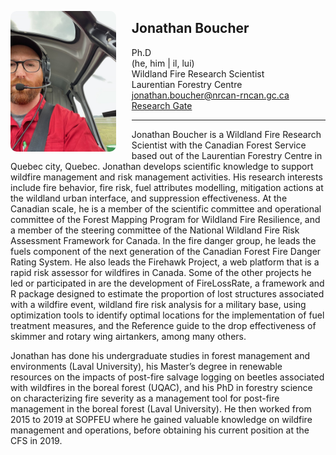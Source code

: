 
<img 
    style="height: 225px;
           border-radius: 10px;
           margin: auto;
           float: left;
           margin-right: 25px"
    src="../contact/jboucher.jpg" 
    alt="Jonathan Boucher">
</img>

## Jonathan Boucher
Ph.D  
(he, him | il, lui)  
Wildland Fire Research Scientist  
Laurentian Forestry Centre  
[jonathan.boucher@nrcan-rncan.gc.ca](mailto:jonathan.boucher@NRCan-RNCan.gc.ca)  
[Research Gate](https://www.researchgate.net/profile/Jonathan-Boucher-3)  

---

Jonathan Boucher is a Wildland Fire Research Scientist with the Canadian Forest Service based out of the Laurentian Forestry Centre in Quebec city, Quebec. Jonathan develops scientific knowledge to support wildfire management and risk management activities. His research interests include fire behavior, fire risk, fuel attributes modelling, mitigation actions at the wildland urban interface, and suppression effectiveness. At the Canadian scale, he is a member of the scientific committee and operational committee of the Forest Mapping Program for Wildland Fire Resilience, and a member of the steering committee of the National Wildland Fire Risk Assessment Framework for Canada. In the fire danger group, he leads the fuels component of the next generation of the Canadian Forest Fire Danger Rating System. He also leads the Firehawk Project, a web platform that is a rapid risk assessor for wildfires in Canada. Some of the other projects he led or participated in are the development of FireLossRate, a framework and R package designed to estimate the proportion of lost structures associated with a wildfire event, wildland fire risk analysis for a military base, using optimization tools to identify optimal locations for the implementation of fuel treatment measures, and the Reference guide to the drop effectiveness of skimmer and rotary wing airtankers, among many others.
 
Jonathan has done his undergraduate studies in forest management and environments (Laval University), his Master’s degree in renewable resources on the impacts of post-fire salvage logging on beetles associated with wildfires in the boreal forest (UQAC), and his PhD in forestry science on characterizing fire severity as a management tool for post-fire management in the boreal forest (Laval University). He then worked from 2015 to 2019 at SOPFEU where he gained valuable knowledge on wildfire management and operations, before obtaining his current position at the CFS in 2019.
